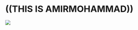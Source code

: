 # ((THIS IS AMIRMOHAMMAD))

<img align="center" src="https://github.com/amirgoli2000/amirgoli2000/assets/134154917/43e961f0-fa5f-428b-b964-8399dd64a18e">

